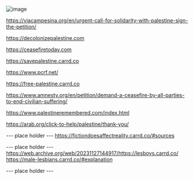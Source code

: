 ![image](https://64.media.tumblr.com/28c59b2f6ba4a5d985b4e7f84d58f615/147570b0904c44f7-df/s2048x3072/ae21b4dbae544a9445543e49ea66208bc2a7d7c2.pnj)

https://viacampesina.org/en/urgent-call-for-solidarity-with-palestine-sign-the-petition/

https://decolonizepalestine.com

https://ceasefiretoday.com

https://savepalestine.carrd.co

https://www.pcrf.net/

https://free-palestine.carrd.co

https://www.amnesty.org/en/petition/demand-a-ceasefire-by-all-parties-to-end-civilian-suffering/

https://www.palestineremembered.com/index.html

https://arab.org/click-to-help/palestine/thank-you/

--- place holder --- 
https://fictiondoesaffectreality.carrd.co/#sources

--- place holder ---
https://web.archive.org/web/20231127144917/https://lesboys.carrd.co/
https://male-lesbians.carrd.co/#explanation

--- place holder ---
